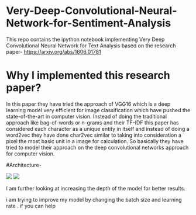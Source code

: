 # Very-Deep-Convolutional-Neural-Network-for-Sentiment-Analysis

This repo contains the ipython notebook implementing Very Deep Convolutional Neural Network for Text Analysis based on the research paper- https://arxiv.org/abs/1606.01781

# Why I implemented this research paper?

In this paper they have tried the approach of VGG16 which is a deep learning model very efficient for image classification which have pushed the state-of-the-art in computer vision.
Instead of doing the traditional approach like bag-of-words or n-grams and their TF-IDF this paper has considered each character as a unique entity in itself and instead of doing a word2vec they have done char2vec similar to taking into consideration a pixel the most basic unit in a image for calculation.
So basically they have tried to model their approach on the deep convolutional networks approach for computer vision.

#Architecture-

![](arc1.png)
![](arc2.png)


I am further looking at increasing the depth of the model for better results.

i am trying to improve my model by changing the batch size and learning rate . if you can help
